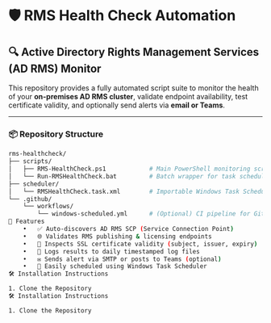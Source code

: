 # 🛡️ RMS Health Check Automation

## 🔍 Active Directory Rights Management Services (AD RMS) Monitor

This repository provides a fully automated script suite to monitor the health of your **on-premises AD RMS cluster**, validate endpoint availability, test certificate validity, and optionally send alerts via **email or Teams**.

---

### 📦 Repository Structure

```bash
rms-healthcheck/
├── scripts/
│   ├── RMS-HealthCheck.ps1            # Main PowerShell monitoring script
│   └── Run-RMSHealthCheck.bat         # Batch wrapper for task scheduler
├── scheduler/
│   └── RMSHealthCheck.task.xml        # Importable Windows Task Scheduler config
└── .github/
    └── workflows/
        └── windows-scheduled.yml      # (Optional) CI pipeline for GitHub-triggered health checks
🚀 Features
	•	✅ Auto-discovers AD RMS SCP (Service Connection Point)
	•	🌐 Validates RMS publishing & licensing endpoints
	•	🔐 Inspects SSL certificate validity (subject, issuer, expiry)
	•	🧾 Logs results to daily timestamped log files
	•	✉️ Sends alert via SMTP or posts to Teams (optional)
	•	📅 Easily scheduled using Windows Task Scheduler
🛠️ Installation Instructions

1. Clone the Repository
🛠️ Installation Instructions

1. Clone the Repository
